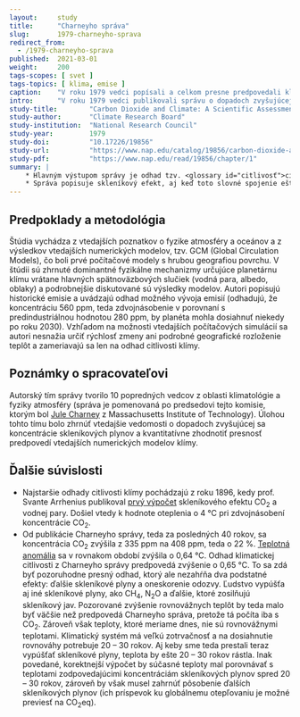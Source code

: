 ```yaml
---
layout:     study
title:      "Charneyho správa"
slug:       1979-charneyho-sprava
redirect_from:
  - /1979-charneyho-sprava
published:  2021-03-01
weight:     200
tags-scopes: [ svet ]
tags-topics: [ klima, emise ]
caption:    "V roku 1979 vedci popísali a celkom presne predpovedali klimatickú zmenu. Ich výsledky sú stále platné."
intro:      "V roku 1979 vedci publikovali správu o dopadoch zvyšujúcej sa koncentrácie CO<sub>2</sub> v atmosfére. Výsledky tejto štúdie sa ukázali byť presné a boli odvtedy mnohokrát potvrdené oveľa presnejšími metódami. Už vtedy vedci v úvode písali o nebezpečenstve zotrvačnosti klimatického systému."
study-title:        "Carbon Dioxide and Climate: A Scientific Assessment"
study-author:       "Climate Research Board"
study-institution:  "National Research Council"
study-year:         1979
study-doi:          "10.17226/19856"
study-url:          "https://www.nap.edu/catalog/19856/carbon-dioxide-and-climate-a-scientific-assessment"
study-pdf:          "https://www.nap.edu/read/19856/chapter/1"
summary: |
    * Hlavným výstupom správy je odhad tzv. <glossary id="citlivosť">citlivosti klímy</glossary>, teda priemernej zmeny teploty povrchu Zeme pri zdvojnásobení koncentrácie CO<sub>2</sub>. Vedci v správe dochádzajú k záveru, že __*"(...) ak príde k zdvojnásobeniu koncentrácie CO<sub>2</sub> v atmosfére a k dosiahnutiu termodynamickej rovnováhy, dôjde k otepleniu o 2 °C až 3,5 °C, s vyšším nárastom teploty v severných zemepisných šírkach"*__ Moderné odhady citlivosti klímy na základe omnoho presnejších modelov aj historických pozorovaní dochádzajú k rovnakým hodnotám.
    * Správa popisuje skleníkový efekt, aj keď toto slovné spojenie ešte priamo nepoužíva: __"*(...) hlavný efekt zvýšenia koncentrácie CO<sub>2</sub> je väčšia absorpcia tepelného žiarenia zemského povrchu a v dôsledku toho nárast teploty vzduchu v atmosfére. Silnú pozitívnu spätnú väzbu vytvára potom súvisiaci nárast koncentrácie vodnej pary, ktorá je ešte silnejší absorbent tepelného žiarenia (...).*"__ Vedci ďalej kvantifikujú radiačné pôsobenie pri zdvojnásobení koncentrácie na 4 W/m<sup>2</sup> a konštatujú, že metódy výpočtu radiačného pôsobenia boli už vtedy potvrdené laboratórnymi aj satelitnými meraniami.
---
```


## Predpoklady a metodológia

Štúdia vychádza z vtedajších poznatkov o fyzike atmosféry a oceánov a z výsledkov vtedajších numerických modelov, tzv. GCM (Global Circulation Models), čo boli prvé počítačové modely s hrubou geografiou povrchu. V štúdii sú zhrnuté dominantné fyzikálne mechanizmy určujúce planetárnu klímu vrátane hlavných spätnoväzbových slučiek (vodná para, albedo, oblaky) a podrobnejšie diskutované sú výsledky modelov. Autori popisujú historické emisie a uvádzajú odhad možného vývoja emisií (odhadujú, že koncentráciu 560 ppm, teda zdvojnásobenie v porovnaní s predindustriálnou hodnotou 280 ppm, by planéta mohla dosiahnuť niekedy po roku 2030). Vzhľadom na možnosti vtedajších počítačových simulácií sa autori nesnažia určiť rýchlosť zmeny ani podrobné geografické rozloženie teplôt a zameriavajú sa len na odhad citlivosti klímy.

## Poznámky o spracovateľovi

Autorský tím správy tvorilo 10 popredných vedcov z oblasti klimatológie a fyziky atmosféry (správa je pomenovaná po predsedovi tejto komisie, ktorým bol [Jule Charney](https://en.wikipedia.org/wiki/Jule_Gregory_Charney) z Massachusetts Institute of Technology). Úlohou tohto tímu bolo zhrnúť vtedajšie vedomosti o dopadoch zvyšujúcej sa koncentrácie skleníkových plynov a kvantitatívne zhodnotiť presnosť predpovedí vtedajších numerických modelov klímy.

## Ďalšie súvislosti

* Najstaršie odhady citlivosti klímy pochádzajú z roku 1896, kedy prof. Svante Arrhenius publikoval [prvý výpočet](https://www.tandfonline.com/doi/abs/10.1080/14786449608620846) skleníkového efektu CO<sub>2</sub> a vodnej pary. Došiel vtedy k hodnote oteplenia o 4 °C pri zdvojnásobení koncentrácie CO<sub>2</sub>.
* Od publikácie Charneyho správy, teda za posledných 40 rokov, sa koncentrácia CO<sub>2</sub> zvýšila z 335 ppm na 408 ppm, teda o 22 %. [Teplotná anomália](https://faktaoklimatu.cz/infografiky/teplotni-anomalie) sa v rovnakom období zvýšila o 0,64 °C. Odhad klimatickej citlivosti z Charneyho správy predpovedá zvýšenie o 0,65 °C. To sa zdá byť pozoruhodne presný odhad, ktorý ale nezahŕňa dva podstatné efekty: ďalšie skleníkové plyny a oneskorenie odozvy. Ľudstvo vypúšťa aj iné skleníkové plyny, ako CH<sub>4</sub>, N<sub>2</sub>O a ďalšie, ktoré zosilňujú skleníkový jav. Pozorované zvýšenie rovnovážnych teplôt by teda malo byť väčšie než predpovedá Charneyho správa, pretože tá počíta iba s CO<sub>2</sub>. Zároveň však teploty, ktoré meriame dnes, nie sú rovnovážnymi teplotami. Klimatický systém má veľkú zotrvačnosť a na dosiahnutie rovnováhy potrebuje 20 – 30 rokov. Aj keby sme teda prestali teraz vypúšťať skleníkové plyny, teplota by ešte 20 – 30 rokov rástla. Inak povedané, korektnejší výpočet by súčasné teploty mal porovnávať s teplotami zodpovedajúcimi koncentráciám skleníkových plynov spred 20 – 30 rokov, zároveň by však musel zahrnúť pôsobenie ďalších skleníkových plynov (ich príspevok ku globálnemu otepľovaniu je možné previesť na <glossary id="co2eq">CO<sub>2</sub>eq</glossary>).
